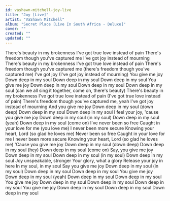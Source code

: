 ```yaml
---
id: vashawn-mitchell-joy-live
title: "Joy [Live]"
artist: "VaShawn Mitchell"
album: "Secret Place [Live In South Africa - Deluxe]"
cover: ""
created: ""
updated: ""
---
```


There's beauty in my brokenness
I've got true love instead of pain
There's freedom though you've captured me
I've got joy instead of mourning
There's beauty in my brokenness
I've got true love instead of pain
There's freedom though you've captured me (there's freedom though you've captured me)
I've got joy (I've got joy instead of mourning)
You give me joy
Down deep in my soul
Down deep in my soul
Down deep in my soul
You give me joy
Down deep in my soul
Down deep in my soul
Down deep in my soul (can we all sing it together, come on, there's beauty)
There's beauty in my brokenness
I've got true love instead of pain (I've got true love instead of pain)
There's freedom though you've captured me, yeah
I've got joy instead of mourning
And you give me joy
Down deep in my soul (down deep)
Down deep in my soul
Down deep in my soul
I feel your joy, 'cause you give me joy
Down deep in my soul (in my soul)
Down deep in my soul (yeah)
Down deep in my soul (come on)
I've never been so free
Caught in your love for me (you love me)
I never been more secure
Knowing your heart, Lord (so glad he loves me)
Never been so free
Caught in your love for me
I never been more secure
Knowing your heart, Lord (so glad he loves me)
'Cause you give me joy
Down deep in my soul (down deep)
Down deep in my soul (hey)
Down deep in my soul (come on)
Say, you give me joy
Down deep in my soul
Down deep in my soul (in my soul)
Down deep in my soul
Joy unspeakable, stronger
Your glory, what a glory
Release your joy in here
In my soul, in my soul
Say you give me joy
Down deep in my soul (in my soul)
Down deep in my soul
Down deep in my soul
You give me joy
Down deep in my soul (yeah)
Down deep in my soul
Down deep in my soul
You give me joy
Down deep in my soul
Down deep in my soul
Down deep in my soul
You give me joy
Down deep in my soul
Down deep in my soul
Down deep in my soul